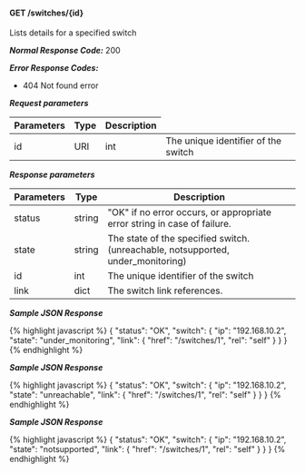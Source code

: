 <h4>GET /switches/{id}</h4>

Lists details for a specified switch

***Normal Response Code:*** 200

***Error Response Codes:***

  * 404 Not found error

***Request parameters***

<table class="table table-bordered table-striped">
<thead><th>Parameters</th>
<th>Type</th>
<th>Description</th>
</thead>

<tbody>
<td>id</td>
<td>URI</td>
<td>int</td>
<td>The unique identifier of the switch</td>
</tbody>
</table>

***Response parameters***

<table class="table table-bordered table-striped">
<thead><th>Parameters</th>
<th>Type</th>
<th>Description</th>

</thead>

<tbody>

<tr>
<td>status</td>
<td>string </td>
<td>
"OK" if no error occurs, or appropriate error string in case of failure.
</td>
</tr>


<tr>
<td>state</td>
<td>string </td>
<td>The state of the specified switch. (unreachable, notsupported, under_monitoring)</td>
</tr>


<tr>
<td>id</td>
<td>int </td>
<td>The unique identifier of the switch</td>
</tr>


<tr>
<td>link</td>
<td>dict </td>
<td>The switch link references.</td>
</tr>

</tbody>
</table>

***Sample JSON Response***

{% highlight javascript %}
{
    "status": "OK",
    "switch": {
        "ip": "192.168.10.2",
        "state": "under_monitoring",
        "link": {
            "href": "/switches/1",
            "rel": "self"
        }
    }
}
{% endhighlight  %}

***Sample JSON Response***

{% highlight javascript %}
{
    "status": "OK",
    "switch": {
        "ip": "192.168.10.2",
        "state": "unreachable",
        "link": {
            "href": "/switches/1",
            "rel": "self"
        }
    }
}
{% endhighlight  %}

***Sample JSON Response***

{% highlight javascript %}
{
    "status": "OK",
    "switch": {
        "ip": "192.168.10.2",
        "state": "notsupported",
        "link": {
            "href": "/switches/1",
            "rel": "self"
        }
    }
}
{% endhighlight  %}
